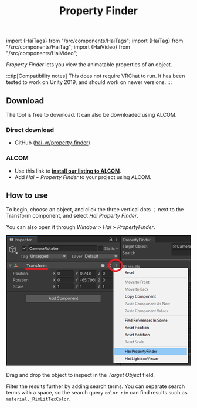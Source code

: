 ﻿---
title: Property Finder
---
import {HaiTags} from "/src/components/HaiTags";
import {HaiTag} from "/src/components/HaiTag";
import {HaiVideo} from "/src/components/HaiVideo";

<HaiTags>
<HaiTag isUniversal={true} />
</HaiTags>

*Property Finder* lets you view the animatable properties of an object.

:::tip[Compatibility notes]
This does not require VRChat to run. It has been tested to work on Unity 2019, and should work on newer versions.
:::

<HaiVideo src="./img/property-finder/sx_2022-05-19_23-47-37_jKkVpl9QvX.mp4" autoWidth={true}></HaiVideo>

## Download

The tool is free to download. It can also be downloaded using ALCOM.

### Direct download

- GitHub ([hai-vr/property-finder](https://github.com/hai-vr/property-finder))

### ALCOM

- Use this link to **[install our listing to ALCOM](vcc://vpm/addRepo?url=https://hai-vr.github.io/vpm-listing/index.json)**.
- Add *Haï ~ Property Finder* to your project using ALCOM.

## How to use

To begin, choose an object, and click the three vertical dots `⋮` next to the Transform component, and select *Haï Property Finder*.

You can also open it through *Window > Haï > PropertyFinder*.

![property-finder-location.png](./img/property-finder/property-finder-location.png)

Drag and drop the object to inspect in the *Target Object* field.

Filter the results further by adding search terms. You can separate search terms with a space, so the search query `color rim` can find results such as `material._RimLitTexColor`.